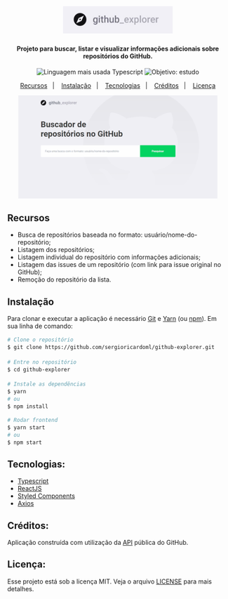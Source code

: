 <h1 align="center">
  <br>
  <img alt="GitHub Explorer" src="https://github.com/sergioricardoml/github-explorer/blob/master/img-github/githubexplorer.jpg?raw=true" width="250px">
</h1>

<h4 align="center">Projeto para buscar, listar e visualizar informações adicionais sobre repositórios do GitHub.</h4>

<p align="center">
  <img alt="Linguagem mais usada Typescript" src="https://img.shields.io/github/languages/top/sergioricardoml/github-explorer?style=flat">
  <img alt="Objetivo: estudo" src="https://img.shields.io/badge/purpose-study-lightgrey?style=flat">
</p>

<p align="center">
  <a href="#recursos">Recursos</a>&nbsp;&nbsp;&nbsp;|&nbsp;&nbsp;&nbsp;
  <a href="#instalação">Instalação</a>&nbsp;&nbsp;&nbsp;|&nbsp;&nbsp;&nbsp;
  <a href="#tecnologias">Tecnologias</a>&nbsp;&nbsp;&nbsp;|&nbsp;&nbsp;&nbsp;
  <a href="#créditos">Créditos</a>&nbsp;&nbsp;&nbsp;|&nbsp;&nbsp;&nbsp;
  <a href="#licença">Licença</a>
</p>

<p align="center">
  <img src="https://github.com/sergioricardoml/github-explorer/blob/master/img-github/githubexplorer.gif" width="90%">
</p>

## Recursos
- Busca de repositórios baseada no formato: usuário/nome-do-repositório;
- Listagem dos repositórios;
- Listagem individual do repositório com informações adicionais;
- Listagem das issues de um repositório (com link para issue original no GitHub);
- Remoção do repositório da lista.

## Instalação

Para clonar e executar a aplicação é necessário [Git](https://git-scm.com) e [Yarn](https://yarnpkg.com/) (ou [npm](http://npmjs.com)). Em sua linha de comando:

```bash
# Clone o repositório
$ git clone https://github.com/sergioricardoml/github-explorer.git

# Entre no repositório
$ cd github-explorer

# Instale as dependências
$ yarn
# ou
$ npm install
```
```bash
# Rodar frontend
$ yarn start
# ou
$ npm start
```
## Tecnologias:
- [Typescript](https://www.typescriptlang.org/)
- [ReactJS](https://pt-br.reactjs.org/)
- [Styled Components](https://styled-components.com/)
- [Axios](https://github.com/axios/axios)

## Créditos:
Aplicação construída com utilização da [API](https://api.github.com/) pública do GitHub.

## Licença:
Esse projeto está sob a licença MIT. Veja o arquivo [LICENSE](LICENSE) para mais detalhes.
